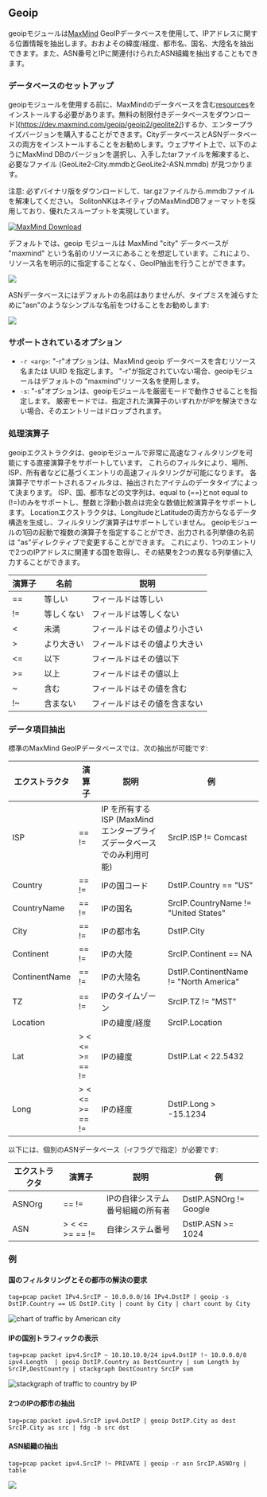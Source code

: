 ## Geoip

geoipモジュールは[MaxMind](https://maxmind.com/) GeoIPデータベースを使用して、IPアドレスに関する位置情報を抽出します。おおよその緯度/経度、都市名、国名、大陸名を抽出できます。また、ASN番号とIPに関連付けられたASN組織を抽出することもできます。

### データベースのセットアップ

geoipモジュールを使用する前に、MaxMindのデータベースを含む[resources](#!resources/resources.md)をインストールする必要があります。無料の制限付きデータベースをダウンロード](https://dev.maxmind.com/geoip/geoip2/geolite2/)するか、エンタープライズバージョンを購入することができます。CityデータベースとASNデータベースの両方をインストールすることをお勧めします。ウェブサイト上で、以下のようにMaxMind DBのバージョンを選択し、入手したtarファイルを解凍すると、必要なファイル (GeoLite2-City.mmdbとGeoLite2-ASN.mmdb) が見つかります。

注意: 必ずバイナリ版をダウンロードして、tar.gzファイルから.mmdbファイルを解凍してください。 SolitonNKはネイティブのMaxMindDBフォーマットを採用しており、優れたスループットを実現しています。

[![MaxMind Download](download.png "Example download options")](https://dev.maxmind.com/geoip/geoip2/geolite2/)

デフォルトでは、geoip モジュールは MaxMind "city" データベースが "maxmind" という名前のリソースにあることを想定しています。これにより、リソース名を明示的に指定することなく、GeoIP抽出を行うことができます。

![](maxmind.png)

ASNデータベースにはデフォルトの名前はありませんが、タイプミスを減らすために"asn"のようなシンプルな名前をつけることをお勧めします:

![](asn.png)

### サポートされているオプション

* `-r <arg>`: "-r"オプションは、MaxMind geoip データベースを含むリソース名または UUID を指定します。 "-r"が指定されていない場合、geoipモジュールはデフォルトの "maxmind"リソース名を使用します。
* `-s`: "-s"オプションは、geoipモジュールを厳密モードで動作させることを指定します。 厳密モードでは、指定された演算子のいずれかがIPを解決できない場合、そのエントリーはドロップされます。

### 処理演算子

geoipエクストラクタは、geoipモジュールで非常に高速なフィルタリングを可能にする直接演算子をサポートしています。 これらのフィルタにより、場所、ISP、所有者などに基づくエントリの高速フィルタリングが可能になります。 各演算子でサポートされるフィルタは、抽出されたアイテムのデータタイプによって決まります。 ISP、国、都市などの文字列は、equal to (==)とnot equal to (!=)のみをサポートし、整数と浮動小数点は完全な数値比較演算子をサポートします。 Locationエクストラクタは、LongitudeとLatitudeの両方からなるデータ構造を生成し、フィルタリング演算子はサポートしていません。 geoipモジュールの1回の起動で複数の演算子を指定することができ、出力される列挙値の名前は "as"ディレクティブで変更することができます。 これにより、1つのエントリで2つのIPアドレスに関連する国を取得し、その結果を2つの異なる列挙値に入力することができます。

| 演算子 | 名前 | 説明
|----------|------|-------------
| == | 等しい | フィールドは等しい
| != | 等しくない | フィールドは等しくない
| < | 未満 | フィールドはその値より小さい
| > | より大きい | フィールドはその値より大きい
| <= | 以下 | フィールドはその値以下
| >= | 以上 | フィールドはその値以上
| ~ | 含む | フィールドはその値を含む
| !~ | 含まない | フィールドはその値を含まない

### データ項目抽出

標準のMaxMind GeoIPデータベースでは、次の抽出が可能です:

| エクストラクタ | 演算子 | 説明 | 例 
|-----------|-----------|-------------|----------
| ISP | == != | IP を所有する ISP (MaxMind エンタープライズデータベースでのみ利用可能) | SrcIP.ISP != Comcast
| Country | == != | IPの国コード | DstIP.Country == "US"
| CountryName | == != | IPの国名 | SrcIP.CountryName != "United States"
| City |  == != | IPの都市名 | DstIP.City
| Continent |  == != | IPの大陸 | SrcIP.Continent == NA
| ContinentName |  == != | IPの大陸名 | DstIP.ContinentName != "North America"
| TZ |  == != | IPのタイムゾーン | SrcIP.TZ != "MST"
| Location |  | IPの緯度/経度 | SrcIP.Location
| Lat | > < <= >= == != | IPの緯度 | DstIP.Lat < 22.5432
| Long |  > < <= >= == != | IPの経度 | DstIP.Long > -15.1234

以下には、個別のASNデータベース（-rフラグで指定）が必要です:

| エクストラクタ | 演算子 | 説明 | 例 
|-----------|-----------|-------------|----------
| ASNOrg |  == != | IPの自律システム番号組織の所有者 | DstIP.ASNOrg != Google
| ASN |  > < <= >= == != | 自律システム番号 | DstIP.ASN >= 1024

### 例

#### 国のフィルタリングとその都市の解決の要求

```
tag=pcap packet IPv4.SrcIP ~ 10.0.0.0/16 IPv4.DstIP | geoip -s DstIP.Country == US DstIP.City | count by City | chart count by City
```

![chart of traffic by American city](chartByCity.png)

#### IPの国別トラフィックの表示

```
tag=pcap packet ipv4.SrcIP ~ 10.10.10.0/24 ipv4.DstIP !~ 10.0.0.0/8 ipv4.Length  | geoip DstIP.Country as DestCountry | sum Length by SrcIP,DestCountry | stackgraph DestCountry SrcIP sum
```

![stackgraph of traffic to country by IP](stackgraphByCountry.png)

#### 2つのIPの都市の抽出

```
tag=pcap packet ipv4.SrcIP ipv4.DstIP | geoip DstIP.City as dest SrcIP.City as src | fdg -b src dst
```

#### ASN組織の抽出

```
tag=pcap packet ipv4.SrcIP !~ PRIVATE | geoip -r asn SrcIP.ASNOrg | table
```

![](asnorg.png)
